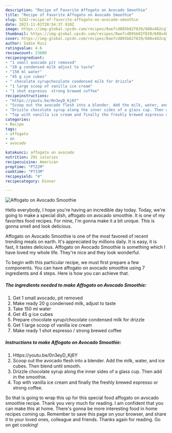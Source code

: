```yaml
---
description: "Recipe of Favorite Affogato on Avocado Smoothie"
title: "Recipe of Favorite Affogato on Avocado Smoothie"
slug: 5242-recipe-of-favorite-affogato-on-avocado-smoothie
date: 2021-11-01T20:54:37.910Z
image: https://img-global.cpcdn.com/recipes/0ae7cd895b82f839/680x482cq70/affogato-on-avocado-smoothie-recipe-main-photo.jpg
thumbnail: https://img-global.cpcdn.com/recipes/0ae7cd895b82f839/680x482cq70/affogato-on-avocado-smoothie-recipe-main-photo.jpg
cover: https://img-global.cpcdn.com/recipes/0ae7cd895b82f839/680x482cq70/affogato-on-avocado-smoothie-recipe-main-photo.jpg
author: Sadie Ruiz
ratingvalue: 4.6
reviewcount: 23600
recipeingredient:
- "1 small avocado pit removed"
- "20 g condensed milk adjust to taste"
- "150 ml water"
- "45 g ice cubes"
- " chocolate syrupchocolate condensed milk for drizzle"
- "1 large scoop of vanilla ice cream"
- "1 shot espresso  strong brewed coffee"
recipeinstructions:
- "Https://youtu.be/0n3eyD_Kj6Y"
- "Scoop out the avocado flesh into a blender. Add the milk, water, and ice cubes. Then blend until smooth."
- "Drizzle chocolate syrup along the inner sides of a glass cup. Then add in the smoothie."
- "Top with vanilla ice cream and finally the freshly brewed espresso or strong coffee."
categories:
- Recipe
tags:
- affogato
- on
- avocado

katakunci: affogato on avocado 
nutrition: 291 calories
recipecuisine: American
preptime: "PT22M"
cooktime: "PT33M"
recipeyield: "4"
recipecategory: Dinner

---
```



![Affogato on Avocado Smoothie](https://img-global.cpcdn.com/recipes/0ae7cd895b82f839/680x482cq70/affogato-on-avocado-smoothie-recipe-main-photo.jpg)

Hello everybody, I hope you're having an incredible day today. Today, we're going to make a special dish, affogato on avocado smoothie. It is one of my favorites food recipes. For mine, I'm gonna make it a bit unique. This is gonna smell and look delicious.

Affogato on Avocado Smoothie is one of the most favored of recent trending meals on earth. It's appreciated by millions daily. It is easy, it is fast, it tastes delicious. Affogato on Avocado Smoothie is something which I have loved my whole life. They're nice and they look wonderful.




To begin with this particular recipe, we must first prepare a few components. You can have affogato on avocado smoothie using 7 ingredients and 4 steps. Here is how you can achieve that.

<!--inarticleads1-->

##### The ingredients needed to make Affogato on Avocado Smoothie:

1. Get 1 small avocado, pit removed
1. Make ready 20 g condensed milk, adjust to taste
1. Take 150 ml water
1. Get 45 g ice cubes
1. Prepare  chocolate syrup/chocolate condensed milk for drizzle
1. Get 1 large scoop of vanilla ice cream
1. Make ready 1 shot espresso / strong brewed coffee




<!--inarticleads2-->

##### Instructions to make Affogato on Avocado Smoothie:

1. Https://youtu.be/0n3eyD_Kj6Y
1. Scoop out the avocado flesh into a blender. Add the milk, water, and ice cubes. Then blend until smooth.
1. Drizzle chocolate syrup along the inner sides of a glass cup. Then add in the smoothie.
1. Top with vanilla ice cream and finally the freshly brewed espresso or strong coffee.




So that is going to wrap this up for this special food affogato on avocado smoothie recipe. Thank you very much for reading. I am confident that you can make this at home. There's gonna be more interesting food in home recipes coming up. Remember to save this page on your browser, and share it to your loved ones, colleague and friends. Thanks again for reading. Go on get cooking!
